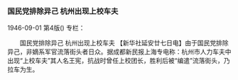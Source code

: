 ### 国民党排除异己  杭州出现上校车夫

1946-09-01
第4版()
专栏：

　　国民党排除异己
    杭州出现上校车夫
    【新华社延安廿七日电】由于国民党排除异己，非嫡系军官流落街头者日众。据成都新民报上海专电称：杭州市人力车夫中出现“上校车夫”其人名王宪，抗战时曾任上校团长，胜利后被“编遣”流落街头，乃拉车为生。
